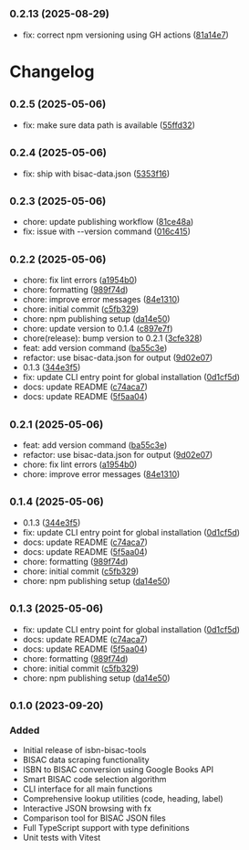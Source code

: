 ## <small>0.2.13 (2025-08-29)</small>

* fix: correct npm versioning using GH actions ([81a14e7](https://github.com/yourusername/isbn-bisac-tools/commit/81a14e7))



# Changelog

## <small>0.2.5 (2025-05-06)</small>

* fix: make sure data path is available ([55ffd32](https://github.com/yourusername/isbn-bisac-tools/commit/55ffd32))

## <small>0.2.4 (2025-05-06)</small>

* fix: ship with bisac-data.json ([5353f16](https://github.com/yourusername/isbn-bisac-tools/commit/5353f16))

## <small>0.2.3 (2025-05-06)</small>

* chore: update publishing workflow ([81ce48a](https://github.com/yourusername/isbn-bisac-tools/commit/81ce48a))
* fix: issue with --version command ([016c415](https://github.com/yourusername/isbn-bisac-tools/commit/016c415))

## <small>0.2.2 (2025-05-06)</small>

* chore: fix lint errors ([a1954b0](https://github.com/yourusername/isbn-bisac-tools/commit/a1954b0))
* chore: formatting ([989f74d](https://github.com/yourusername/isbn-bisac-tools/commit/989f74d))
* chore: improve error messages ([84e1310](https://github.com/yourusername/isbn-bisac-tools/commit/84e1310))
* chore: initial commit ([c5fb329](https://github.com/yourusername/isbn-bisac-tools/commit/c5fb329))
* chore: npm publishing setup ([da14e50](https://github.com/yourusername/isbn-bisac-tools/commit/da14e50))
* chore: update version to 0.1.4 ([c897e7f](https://github.com/yourusername/isbn-bisac-tools/commit/c897e7f))
* chore(release): bump version to 0.2.1 ([3cfe328](https://github.com/yourusername/isbn-bisac-tools/commit/3cfe328))
* feat: add version command ([ba55c3e](https://github.com/yourusername/isbn-bisac-tools/commit/ba55c3e))
* refactor: use bisac-data.json for output ([9d02e07](https://github.com/yourusername/isbn-bisac-tools/commit/9d02e07))
* 0.1.3 ([344e3f5](https://github.com/yourusername/isbn-bisac-tools/commit/344e3f5))
* fix: update CLI entry point for global installation ([0d1cf5d](https://github.com/yourusername/isbn-bisac-tools/commit/0d1cf5d))
* docs: update README ([c74aca7](https://github.com/yourusername/isbn-bisac-tools/commit/c74aca7))
* docs: update README ([5f5aa04](https://github.com/yourusername/isbn-bisac-tools/commit/5f5aa04))

## <small>0.2.1 (2025-05-06)</small>

* feat: add version command ([ba55c3e](https://github.com/yourusername/isbn-bisac-tools/commit/ba55c3e))
* refactor: use bisac-data.json for output ([9d02e07](https://github.com/yourusername/isbn-bisac-tools/commit/9d02e07))
* chore: fix lint errors ([a1954b0](https://github.com/yourusername/isbn-bisac-tools/commit/a1954b0))
* chore: improve error messages ([84e1310](https://github.com/yourusername/isbn-bisac-tools/commit/84e1310))

## <small>0.1.4 (2025-05-06)</small>

* 0.1.3 ([344e3f5](https://github.com/yourusername/isbn-bisac-tools/commit/344e3f5))
* fix: update CLI entry point for global installation ([0d1cf5d](https://github.com/yourusername/isbn-bisac-tools/commit/0d1cf5d))
* docs: update README ([c74aca7](https://github.com/yourusername/isbn-bisac-tools/commit/c74aca7))
* docs: update README ([5f5aa04](https://github.com/yourusername/isbn-bisac-tools/commit/5f5aa04))
* chore: formatting ([989f74d](https://github.com/yourusername/isbn-bisac-tools/commit/989f74d))
* chore: initial commit ([c5fb329](https://github.com/yourusername/isbn-bisac-tools/commit/c5fb329))
* chore: npm publishing setup ([da14e50](https://github.com/yourusername/isbn-bisac-tools/commit/da14e50))

## <small>0.1.3 (2025-05-06)</small>

* fix: update CLI entry point for global installation ([0d1cf5d](https://github.com/yourusername/isbn-bisac-tools/commit/0d1cf5d))
* docs: update README ([c74aca7](https://github.com/yourusername/isbn-bisac-tools/commit/c74aca7))
* docs: update README ([5f5aa04](https://github.com/yourusername/isbn-bisac-tools/commit/5f5aa04))
* chore: formatting ([989f74d](https://github.com/yourusername/isbn-bisac-tools/commit/989f74d))
* chore: initial commit ([c5fb329](https://github.com/yourusername/isbn-bisac-tools/commit/c5fb329))
* chore: npm publishing setup ([da14e50](https://github.com/yourusername/isbn-bisac-tools/commit/da14e50))

## <small>0.1.0 (2023-09-20)</small>

### Added
- Initial release of isbn-bisac-tools
- BISAC data scraping functionality
- ISBN to BISAC conversion using Google Books API
- Smart BISAC code selection algorithm
- CLI interface for all main functions
- Comprehensive lookup utilities (code, heading, label)
- Interactive JSON browsing with fx
- Comparison tool for BISAC JSON files
- Full TypeScript support with type definitions
- Unit tests with Vitest

[Unreleased]: https://github.com/yourusername/isbn-bisac-tools/compare/v0.1.0...HEAD
[0.1.0]: https://github.com/yourusername/isbn-bisac-tools/releases/tag/v0.1.0